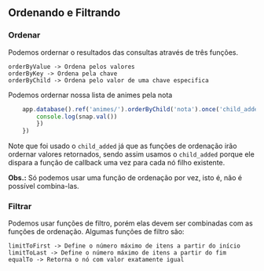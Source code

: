 ## Ordenando e Filtrando

### Ordenar

Podemos ordernar o resultados das consultas através de três funções.

    orderByValue -> Ordena pelos valores
    orderByKey -> Ordena pela chave
    orderByChild -> Ordena pelo valor de uma chave especifica

Podemos ordernar nossa lista de animes pela nota

```javascript
    app.database().ref('animes/').orderByChild('nota').once('child_added', function (snap) {
        console.log(snap.val())
        })
    })
```

Note que foi usado o ```child_added``` já que as funções de ordenação irão ordernar valores retornados, sendo assim usamos o ```child_added``` porque ele dispara a função de callback uma vez para cada nó filho existente.

**Obs.:** Só podemos usar uma função de ordenação por vez, isto é, não é possível combina-las.

### Filtrar

Podemos usar funções de filtro, porém elas devem ser combinadas com as funções de ordenação. Algumas funções de filtro são:

    limitToFirst -> Define o número máximo de itens a partir do início
    limitToLast -> Define o número máximo de itens a partir do fim
    equalTo -> Retorna o nó com valor exatamente igual

